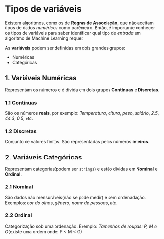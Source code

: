 # Tipos de variáveis

Existem algoritmos, como os de **Regras de Associação**, que não aceitam tipos de dados _numéricos_ como parêmetro. Então, é importante conhecer os tipos de variáveis para saber identificar qual tipo de _entrada_ um algoritmo de Machine Learning requer.

As **variáveis** podem ser definidas em dois grandes grupos:
- Numéricas
- Categóricas

## 1. Variáveis Numéricas

Representam os números e é divida em dois grupos **Contínuas** e **Discretas**.

### 1.1 Contínuas

São os números **reais**, por exemplo: _Temperatura_, _altura_, _peso_, _salário_, _2.5_, _44.3_, _0.5_, _etc_.

### 1.2 Discretas

Conjunto de valores finitos. São representadas pelos números **inteiros**.

## 2. Variáveis Categóricas

Representam categorias(podem ser `strings`) e estão dividas em **Nominal** e **Ordinal**.

### 2.1 Nominal

São dados não mensuráveis(não se pode medir) e sem ordenadação. Exemplos: _cor do olhos_, _gênero_, _nome de pessoas_, _etc_.

### 2.2 Ordinal

Categorização sob uma ordenação. Exemplo: _Tamanhos de roupas: P, M e G_(existe uma ordem onde: P < M < G)
